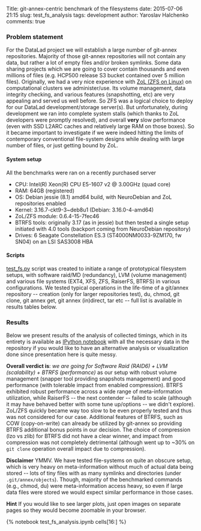 Title: git-annex-centric benchmark of the filesystems
date: 2015-07-06 21:15
slug: test_fs_analysis
tags: development
author: Yaroslav Halchenko
comments: true

### Problem statement

For the DataLad project we will establish a large number of git-annex
repositories.  Majority of those git-annex repositories will not
contain any data, but rather a lot of empty files and/or broken
symlinks.  Some data sharing projects which we are going to cover
contain thousands and even millions of files (e.g. HCP500 release S3
bucket contained over 5 million files).  Originally, we had a very
nice experience with [ZoL (ZFS on Linux)](http://zfsonlinux.org) on
computational clusters we administer/use.  Its volume management, data
integrity checking, and various features (snapshotting, etc) are very
appealing and served us well before.  So ZFS was a logical choice to
deploy for our DataLad development/storage server(s).  But
unfortunately, during development we ran into complete system stalls
(which thanks to ZoL developers were promptly resolved), and overall
**very** slow performance (even with SSD L2ARC caches and relatively
large RAM on those boxes).  So it became important to investigate if
we were indeed hitting the limits of contemporary conventional
file-system designs while dealing with large number of files, or just
getting bound by ZoL.

#### System setup

All the benchmarks were ran on a recently purchased server

- CPU: Intel(R) Xeon(R) CPU E5-1607 v2 @ 3.00GHz (quad core)
- RAM: 64GB (registered)
- OS: Debian jessie (8.1) amd64 build, with NeuroDebian and ZoL
  repositories enabled
- Kernel: 3.16.7-ckt9-3~deb8u1 (Debian: 3.16.0-4-amd64)
- ZoL/ZFS module: 0.6.4-15-7fec46
- BTRFS tools: originally 3.17 (as in jessie) but then tested a single setup
  initiated with 4.0 tools (backport coming from NeuroDebian repository)
- Drives: 6 Seagate Constellation ES.3 (ST4000NM0033-9ZM170, fw SN04)
  on an LSI SAS3008 HBA

#### Scripts

[test_fs.py](https://github.com/datalad/benchmarking/blob/master/test_fs.py)
script was created to initiate a range of prototypical filesystem
setups, with software raid/MD (redundancy), LVM (volume management)
and various file systems (EXT4, XFS, ZFS, RaiserFS, BTRFS) in various
configurations.  We tested typical operations in the life-time of a
git/annex repository -- creation (only for larger repositories test),
du, chmod, git clone, git annex get, git annex (in)direct, tar etc --
full list is available in results tables below.

### Results

Below we present results of the analysis of collected timings, which
in its entirety is available as
[IPython notebook](https://github.com/datalad/benchmarking/blob/master/test_fs_analysis.ipynb)
with all the necessary data in the repository if you would like to
have an alternative analysis or visualization done since presentation
here is quite messy.

**Overall verdict is**: *we are going for Software Raid (RAID6) + LVM
(scalability) + BTRFS (performance)* as our setup with robust volume
management (snapper tool providing snapshots management) and good
performance (with tolerable impact from enabled compression).  BTRFS
exhibited robust performance across a wide range of meta-information
utilization, while RaiserFS -- the next contender -- failed to scale
(although it may have behaved better with some tune up/options -- we
didn't explore).  ZoL/ZFS quickly became way too slow to be even
properly tested and thus was not considered for our case.  Additional
features of BTRFS, such as COW (copy-on-write) can already be utilized
by git-annex so providing BTRFS additional bonus points in our
decision.  The choice of compression (lzo vs zlib) for BTRFS did not
have a clear winner, and impact from compression was not completely
detrimental (although went up to ~30% on `git clone` operation overall
impact due to compression).

**Disclaimer** YMMV.  We have tested file-systems on quite an obscure
setup, which is very heavy on meta-information without much of actual
data being stored -- lots of tiny files with as many symlinks and
directories (under `.git/annex/objects`).  Though, majority of the
benchmarked commands (e.g., chmod, du) were meta-information access
heavy, so even if large data files were stored we would expect similar
performance in those cases.

**Hint** If you would like to see larger plots, just open images on
separate pages so they would become zoomable in your browser.


{% notebook test_fs_analysis.ipynb cells[16:] %}
